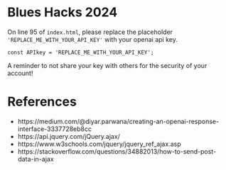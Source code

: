 # Blues Hacks 2024

On line 95 of ```index.html```, please replace the placeholder ```'REPLACE_ME_WITH_YOUR_API_KEY'``` with your openai api key.
```
const APIkey = 'REPLACE_ME_WITH_YOUR_API_KEY';
```
A reminder to not share your key with others for the security of your account!

# References
<ul>
  <li>https://medium.com/@diyar.parwana/creating-an-openai-response-interface-3337728eb8cc</li>
  <li>https://api.jquery.com/jQuery.ajax/</li>
  <li>https://www.w3schools.com/jquery/jquery_ref_ajax.asp</li>
  <li>https://stackoverflow.com/questions/34882013/how-to-send-post-data-in-ajax</li>
</ul>

